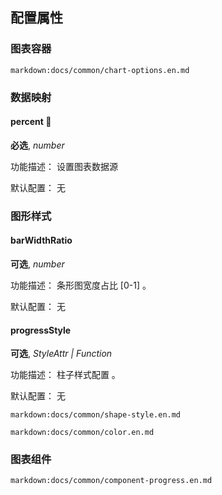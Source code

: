 ## 配置属性

### 图表容器

`markdown:docs/common/chart-options.en.md`

### 数据映射

#### percent 📌

**必选**, _number_

功能描述： 设置图表数据源

默认配置： 无

### 图形样式

#### barWidthRatio

**可选**, _number_

功能描述： 条形图宽度占比 [0-1] 。

默认配置： 无

#### progressStyle

**可选**, _StyleAttr | Function_

功能描述： 柱子样式配置 。

默认配置： 无

`markdown:docs/common/shape-style.en.md`

`markdown:docs/common/color.en.md`

### 图表组件

`markdown:docs/common/component-progress.en.md`
